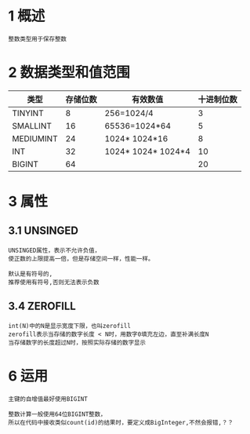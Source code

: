 

# 1 概述

    整数类型用于保存整数

  
# 2 数据类型和值范围
  
| 类型        | 存储位数   |   有效数值            |  十进制位数    
| --------   |  -------- |   --------          | ----  |  
| TINYINT    | 8         | 256=1024/4          |  3    | 
| SMALLINT   | 16        | 65536=1024*64       |  5    |
| MEDIUMINT  | 24        | 1024* 1024*16       |  8    |
| INT        | 32        | 1024* 1024* 1024*4  |  10   |
| BIGINT     | 64        |                     |  20   |   




# 3 属性

## 3.1 UNSINGED

    UNSINGED属性，表示不允许负值，
    使正数的上限提高一倍，但是存储空间一样，性能一样。
    
    默认是有符号的,
    推荐使用有符号,否则无法表示负数
 
## 3.4 ZEROFILL
   
    int(N)中的N是显示宽度下限，也叫zerofill
    zerofill表示当存储的数字长度 < N时，用数字0填充左边，直至补满长度N
    当存储数字的长度超过N时，按照实际存储的数字显示
    
    
# 6 运用

    
    主键的自增值最好使用BIGINT
   
    整数计算一般使用64位BIGINT整数，
    所以在代码中接收类似count(id)的结果时，要定义成BigInteger,不然会报错,？？
    
    
 
   